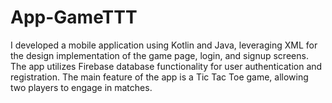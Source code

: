 # App-GameTTT
I developed a mobile application using Kotlin and Java, leveraging XML for the design implementation of the game page, login, and signup screens. The app utilizes Firebase database functionality for user authentication and registration. The main feature of the app is a Tic Tac Toe game, allowing two players to engage in matches. 
